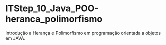 # ITStep_10_Java_POO-heranca_polimorfismo
Introdução a Herança e Polimorfismo em  programação orientada a objetos em JAVA.
